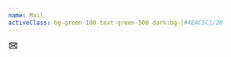 ```yaml
---
name: Mail
activeClass: bg-green-100 text-green-500 dark:bg-[#4EAC5C]/20
---
```


<svg xmlns="http://www.w3.org/2000/svg" width="20" height="20" viewBox="0 0 256 256"><g fill="currentColor"><path d="m224 56l-96 88l-96-88Z" opacity=".2"/><path d="M224 48H32a8 8 0 0 0-8 8v136a16 16 0 0 0 16 16h176a16 16 0 0 0 16-16V56a8 8 0 0 0-8-8Zm-96 85.15L52.57 64h150.86ZM98.71 128L40 181.81V74.19Zm11.84 10.85l12 11.05a8 8 0 0 0 10.82 0l12-11.05l58 53.15H52.57ZM157.29 128L216 74.18v107.64Z"/></g></svg>